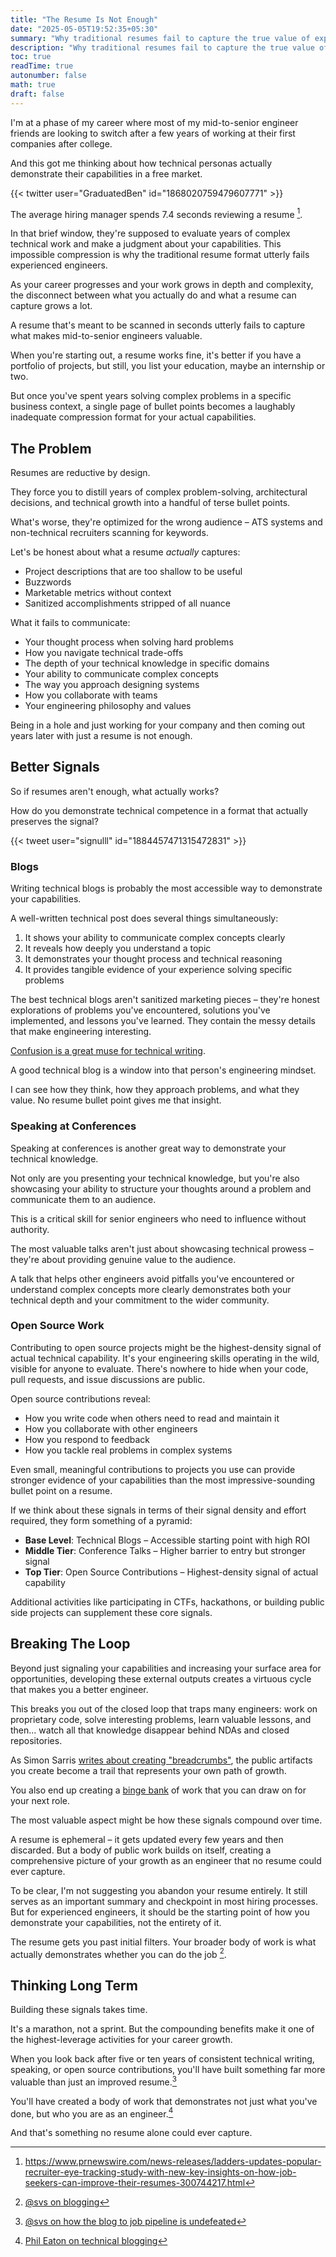 ```yaml
---
title: "The Resume Is Not Enough"
date: "2025-05-05T19:52:35+05:30"
summary: "Why traditional resumes fail to capture the true value of experienced engineers, and how technical blogging, conferences, and open source contributions create more meaningful signals of technical capability."
description: "Why traditional resumes fail to capture the true value of experienced engineers, and how technical blogging, conferences, and open source contributions create more meaningful signals of technical capability."
toc: true
readTime: true
autonumber: false
math: true
draft: false
---
```


I'm at a phase of my career where most of my mid-to-senior engineer friends are looking to switch after a few years of working at their first companies after college. 

And this got me thinking about how technical personas actually demonstrate their capabilities in a free market.

{{< twitter user="GraduatedBen" id="1868020759479607771" >}}

The average hiring manager spends 7.4 seconds reviewing a resume [^1].

In that brief window, they're supposed to evaluate years of complex technical work and make a judgment about your capabilities. This impossible compression is why the traditional resume format utterly fails experienced engineers.

As your career progresses and your work grows in depth and complexity, the disconnect between what you actually do and what a resume can capture grows a lot.

A resume that's meant to be scanned in seconds utterly fails to capture what makes mid-to-senior engineers valuable.

When you're starting out, a resume works fine, it's better if you have a portfolio of projects, but still, you list your education, maybe an internship or two. 

But once you've spent years solving complex problems in a specific business context, a single page of bullet points becomes a laughably inadequate compression format for your actual capabilities.

## The Problem

Resumes are reductive by design. 

They force you to distill years of complex problem-solving, architectural decisions, and technical growth into a handful of terse bullet points. 

What's worse, they're optimized for the wrong audience – ATS systems and non-technical recruiters scanning for keywords.

Let's be honest about what a resume *actually* captures:

- Project descriptions that are too shallow to be useful
- Buzzwords
- Marketable metrics without context
- Sanitized accomplishments stripped of all nuance

What it fails to communicate:

- Your thought process when solving hard problems
- How you navigate technical trade-offs
- The depth of your technical knowledge in specific domains
- Your ability to communicate complex concepts
- The way you approach designing systems
- How you collaborate with teams
- Your engineering philosophy and values

Being in a hole and just working for your company and then coming out years later with just a resume is not enough.

## Better Signals

So if resumes aren't enough, what actually works? 

How do you demonstrate technical competence in a format that actually preserves the signal?

{{< tweet user="signulll" id="1884457471315472831" >}}

### Blogs

Writing technical blogs is probably the most accessible way to demonstrate your capabilities. 

A well-written technical post does several things simultaneously:

1. It shows your ability to communicate complex concepts clearly
2. It reveals how deeply you understand a topic
3. It demonstrates your thought process and technical reasoning
4. It provides tangible evidence of your experience solving specific problems

The best technical blogs aren't sanitized marketing pieces – they're honest explorations of problems you've encountered, solutions you've implemented, and lessons you've learned. They contain the messy details that make engineering interesting.

[Confusion is a great muse for technical writing](https://notes.eatonphil.com/2024-06-14-confusion-is-a-muse.html).

A good technical blog is a window into that person's engineering mindset. 

I can see how they think, how they approach problems, and what they value. No resume bullet point gives me that insight.

### Speaking at Conferences

Speaking at conferences is another great way to demonstrate your technical knowledge. 

Not only are you presenting your technical knowledge, but you're also showcasing your ability to structure your thoughts around a problem and communicate them to an audience. 

This is a critical skill for senior engineers who need to influence without authority.

The most valuable talks aren't just about showcasing technical prowess – they're about providing genuine value to the audience. 

A talk that helps other engineers avoid pitfalls you've encountered or understand complex concepts more clearly demonstrates both your technical depth and your commitment to the wider community.

### Open Source Work

Contributing to open source projects might be the highest-density signal of actual technical capability. It's your engineering skills operating in the wild, visible for anyone to evaluate. There's nowhere to hide when your code, pull requests, and issue discussions are public.

Open source contributions reveal:

- How you write code when others need to read and maintain it
- How you collaborate with other engineers
- How you respond to feedback
- How you tackle real problems in complex systems

Even small, meaningful contributions to projects you use can provide stronger evidence of your capabilities than the most impressive-sounding bullet point on a resume.

If we think about these signals in terms of their signal density and effort required, they form something of a pyramid:

- **Base Level**: Technical Blogs – Accessible starting point with high ROI
- **Middle Tier**: Conference Talks – Higher barrier to entry but stronger signal
- **Top Tier**: Open Source Contributions – Highest-density signal of actual capability

Additional activities like participating in CTFs, hackathons, or building public side projects can supplement these core signals.

## Breaking The Loop

Beyond just signaling your capabilities and increasing your surface area for opportunities, developing these external outputs creates a virtuous cycle that makes you a better engineer.

This breaks you out of the closed loop that traps many engineers: work on proprietary code, solve interesting problems, learn valuable lessons, and then... watch all that knowledge disappear behind NDAs and closed repositories.

As Simon Sarris [writes about creating "breadcrumbs"](https://open.substack.com/pub/simonsarris/p/breadcrumbs), the public artifacts you create become a trail that represents your own path of growth.

You also end up creating a [binge bank](https://x.com/shaanvp/status/1570901221942366210) of work that you can draw on for your next role.

The most valuable aspect might be how these signals compound over time. 

A resume is ephemeral – it gets updated every few years and then discarded. But a body of public work builds on itself, creating a comprehensive picture of your growth as an engineer that no resume could ever capture.

To be clear, I'm not suggesting you abandon your resume entirely. It still serves as an important summary and checkpoint in most hiring processes. But for experienced engineers, it should be the starting point of how you demonstrate your capabilities, not the entirety of it.

The resume gets you past initial filters. Your broader body of work is what actually demonstrates whether you can do the job [^2].

## Thinking Long Term

Building these signals takes time. 

It's a marathon, not a sprint. But the compounding benefits make it one of the highest-leverage activities for your career growth.

When you look back after five or ten years of consistent technical writing, speaking, or open source contributions, you'll have built something far more valuable than just an improved resume.[^3]

You'll have created a body of work that demonstrates not just what you've done, but who you are as an engineer.[^4]

And that's something no resume alone could ever capture.

[^1]: https://www.prnewswire.com/news-releases/ladders-updates-popular-recruiter-eye-tracking-study-with-new-key-insights-on-how-job-seekers-can-improve-their-resumes-300744217.html
[^2]: [@svs on blogging](https://x.com/_svs_/status/1716356724175655059)
[^3]: [@svs on how the blog to job pipeline is undefeated](https://x.com/_svs_/status/1907424601476338006)
[^4]: [Phil Eaton on technical blogging](https://writethatblog.substack.com/p/phil-eaton-on-technical-blogging)
